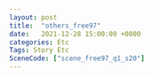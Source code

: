 ```yaml
---
layout: post
title:  "others_free97"
date:   2021-12-28 15:00:00 +0000
categories: Etc
Tags: Story Etc
SceneCode: ["scene_free97_q1_s20"]
---
```

